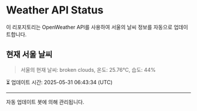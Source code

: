 
# Weather API Status

이 리포지토리는 OpenWeather API를 사용하여 서울의 날씨 정보를 자동으로 업데이트합니다.

## 현재 서울 날씨
> 서울의 현재 날씨: broken clouds, 온도: 25.76°C, 습도: 44%

⏳ 업데이트 시간: 2025-05-31 06:43:34 (UTC)

---
자동 업데이트 봇에 의해 관리됩니다.

